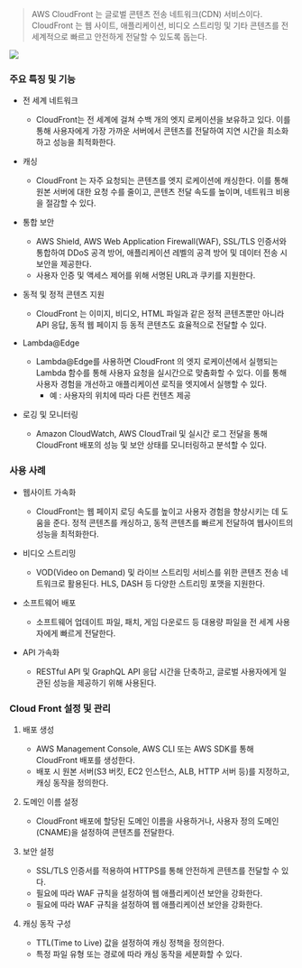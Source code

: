 > AWS CloudFront 는 글로벌 콘텐츠 전송 네트워크(CDN) 서비스이다. CloudFront 는 웹 사이트, 애플리케이션, 비디오 스트리밍 및 기타 콘텐츠를 전 세계적으로 빠르고 안전하게 전달할 수 있도록 돕는다.

![](images/cloud_front_map.png)

### 주요 특징 및 기능

- 전 세계 네트워크
  - CloudFront는 전 세계에 걸쳐 수백 개의 엣지 로케이션을 보유하고 있다. 이를 통해 사용자에게 가장 가까운 서버에서 콘텐츠를 전달하여 지연 시간을 최소화하고 성능을 최적화한다.


- 캐싱
  - CloudFront 는 자주 요청되는 콘텐츠를 엣지 로케이션에 캐싱한다. 이를 통해 원본 서버에 대한 요청 수를 줄이고, 콘텐츠 전달 속도를 높이며, 네트워크 비용을 절감할 수 있다.


- 통합 보안
  - AWS Shield, AWS Web Application Firewall(WAF), SSL/TLS 인증서와 통합하여 DDoS 공격 방어, 애플리케이션 레벨의 공격 방어 및 데이터 전송 시 보안을 제공한다.
  - 사용자 인증 및 액세스 제어를 위해 서명된 URL과 쿠키를 지원한다.


- 동적 및 정적 콘텐츠 지원
  - CloudFront 는 이미지, 비디오, HTML 파일과 같은 정적 콘텐츠뿐만 아니라 API 응답, 동적 웹 페이지 등 동적 콘텐츠도 효율적으로 전달할 수 있다.


- Lambda@Edge
  - Lambda@Edge를 사용하면 CloudFront 의 엣지 로케이션에서 실행되는 Lambda 함수를 통해 사용자 요청을 실시간으로 맞춤화할 수 있다. 이를 통해 사용자 경험을 개선하고 애플리케이션 로직을 엣지에서 실행할 수 있다.
    - 예 : 사용자의 위치에 따라 다른 컨텐츠 제공


- 로깅 및 모니터링
  - Amazon CloudWatch, AWS CloudTrail 및 실시간 로그 전달을 통해 CloudFront 배포의 성능 및 보안 상태를 모니터링하고 분석할 수 있다.

  
### 사용 사례

- 웹사이트 가속화
  - CloudFront는 웹 페이지 로딩 속도를 높이고 사용자 경험을 향상시키는 데 도움을 준다. 정적 콘텐츠를 캐싱하고, 동적 콘텐츠를 빠르게 전달하여 웹사이트의 성능을 최적화한다.


- 비디오 스트리밍
  - VOD(Video on Demand) 및 라이브 스트리밍 서비스를 위한 콘텐츠 전송 네트워크로 활용된다. HLS, DASH 등 다양한 스트리밍 포맷을 지원한다.


- 소프트웨어 배포
  - 소프트웨어 업데이트 파일, 패치, 게임 다운로드 등 대용량 파일을 전 세계 사용자에게 빠르게 전달한다.


- API 가속화
  - RESTful API 및 GraphQL API 응답 시간을 단축하고, 글로벌 사용자에게 일관된 성능을 제공하기 위해 사용된다.


### Cloud Front 설정 및 관리




1. 배포 생성
   - AWS Management Console, AWS CLI 또는 AWS SDK를 통해 CloudFront 배포를 생성한다.
   - 배포 시 원본 서버(S3 버킷, EC2 인스턴스, ALB, HTTP 서버 등)를 지정하고, 캐싱 동작을 정의한다.


2. 도메인 이름 설정 
   - CloudFront 배포에 할당된 도메인 이름을 사용하거나, 사용자 정의 도메인(CNAME)을 설정하여 콘텐츠를 전달한다.


1. 보안 설정
   - SSL/TLS 인증서를 적용하여 HTTPS를 통해 안전하게 콘텐츠를 전달할 수 있다.
   - 필요에 따라 WAF 규칙을 설정하여 웹 애플리케이션 보안을 강화한다.
   - 필요에 따라 WAF 규칙을 설정하여 웹 애플리케이션 보안을 강화한다.


1. 캐싱 동작 구성
   - TTL(Time to Live) 값을 설정하여 캐싱 정책을 정의한다.
   - 특정 파일 유형 또는 경로에 따라 캐싱 동작을 세분화할 수 있다.